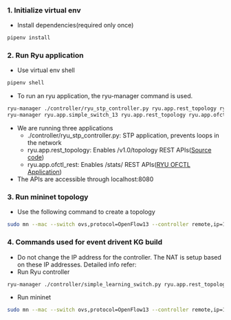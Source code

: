 ### 1. Initialize virtual env 
- Install dependencies(required only once)
```sh
pipenv install
```

### 2. Run Ryu application
- Use virtual env shell 
```sh
pipenv shell
```
- To run an ryu application, the ryu-manager command is used. 
```sh
ryu-manager ./controller/ryu_stp_controller.py ryu.app.rest_topology ryu.app.ofctl_rest --wsapi-host=127.0.0.1 --wsapi-port=8080 --observe-links --ofp-tcp-listen-port 10001
ryu-manager ryu.app.simple_switch_13 ryu.app.rest_topology ryu.app.ofctl_rest --wsapi-host=127.0.0.1 --wsapi-port=8080 --observe-links --ofp-tcp-listen-port 10001
```
- We are running three applications
    - ./controller/ryu_stp_controller.py: STP application, prevents loops in the network
    - ryu.app.rest_topology: Enables /v1.0/topology REST APIs([Source code](https://github.com/faucetsdn/ryu/blob/master/ryu/app/rest_topology.py))
    - ryu.app.ofctl_rest: Enables /stats/ REST APIs([RYU OFCTL Application](https://ryu.readthedocs.io/en/latest/app/ofctl_rest.html#get-table-features))
- The APIs are accessible through localhost:8080 

### 3. Run mininet topology
- Use the following command to create a topology
```sh
sudo mn --mac --switch ovs,protocol=OpenFlow13 --controller remote,ip=127.0.0.1,port=10001 --custom ./topology/topos.py --topo TriangleTopo
```

### 4. Commands used for event drivent KG build
- Do not change the IP address for the controller. The NAT is setup based on these IP addresses. Detailed info refer: 
- Run Ryu controller
```sh
ryu-manager ./controller/simple_learning_switch.py ryu.app.rest_topology ryu.app.ofctl_rest --wsapi-host=192.168.2.1 --wsapi-port=8080 --observe-links --ofp-listen-host 192.168.2.1
```
- Run mininet
```sh
sudo mn --mac --switch ovs,protocol=OpenFlow13 --controller remote,ip=192.168.2.1 --custom ./topology/topos.py --topo LinearTopoV2
```
